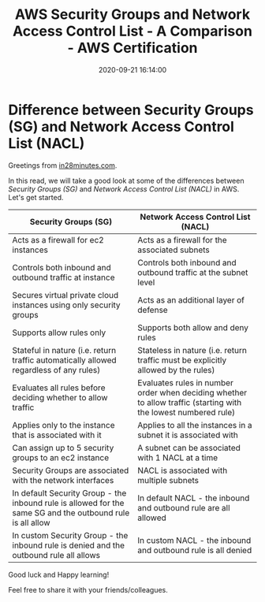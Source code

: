 ﻿---
layout:     post
title:      AWS Security Groups and Network Access Control List - A Comparison - AWS Certification
date:       2020-09-21 16:14:00
summary:    Let us understand the differences between security groups and network access control list in aws.
categories:  AWS_CLOUD AWS_SECURITY_GROUPS_VS_NETWORK_ACCESS_CONTROL_LIST
permalink:  /aws-security-groups-vs-network-access-control-list
---

# Difference between Security Groups (SG) and Network Access Control List (NACL)

Greetings from [in28minutes.com](https://courses.in28minutes.com/). 

In this read, we will take a good look at some of the differences between *Security Groups (SG)* and *Network Access Control List (NACL)* in AWS. Let's get started.

| Security Groups (SG) | Network Access Control List (NACL)  | 
|--|--|
| Acts as a firewall for ec2 instances | Acts as a firewall for the associated subnets  |
| Controls both inbound and outbound traffic at instance | Controls both inbound and outbound traffic at the subnet level  |
| Secures virtual private cloud instances using only security groups | Acts as an additional layer of defense |
| Supports allow rules only | Supports both allow and deny rules |
| Stateful in nature (i.e. return traffic automatically allowed regardless of any rules) | Stateless in nature (i.e. return traffic must be explicitly allowed by the rules)|
| Evaluates all rules before deciding whether to allow traffic | Evaluates rules in number order when deciding whether to allow traffic (starting with the lowest numbered rule)  |
| Applies only to the instance that is associated with it | Applies to all the instances in a subnet it is associated with |
| Can assign up to 5 security groups to an ec2 instance | A subnet can be associated with 1 NACL at a time|
| Security Groups are associated with the network interfaces | NACL is associated with multiple subnets |
| In default Security Group - the inbound rule is allowed for the same SG and the outbound rule is all allow | In default NACL - the inbound and outbound rule are all allowed |
| In custom Security Group - the inbound rule is denied and the outbound rule all allows | In custom NACL - the inbound and outbound rule is all denied |

Good luck and Happy learning! 

Feel free to share it with your friends/colleagues.
